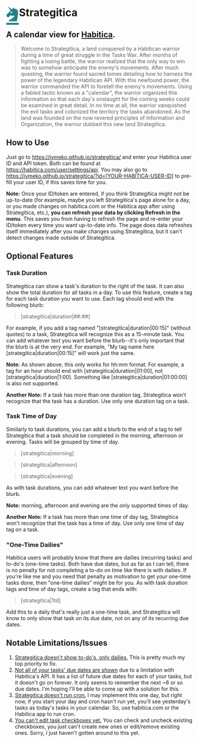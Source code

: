 # <img align="left" height="50" src="https://raw.githubusercontent.com/iymeko/strategitica/main/img/logo.png"> Strategitica

## A calendar view for [Habitica](https://habitica.com/).

> Welcome to Strategitica, a land conquered by a Habitican warrior during a time of great struggle in the Tasks War. After months of fighting a losing battle, the warrior realized that the only way to win was to somehow anticipate the enemy's movements. After much questing, the warrior found sacred tomes detailing how to harness the power of the legendary Habitican API. With this newfound power, the warrior commanded the API to foretell the enemy's movements. Using a fabled tactic known as a "calendar", the warrior organized this information so that each day's onslaught for the coming weeks could be examined in great detail. In no time at all, the warrior vanquished the evil tasks and colonized the territory the tasks abandoned. As the land was founded on the now revered principles of Information and Organization, the warrior dubbed this new land Strategitica.

## How to Use

Just go to https://iymeko.github.io/strategitica/ and enter your Habitica user ID and API token. Both can be found at https://habitica.com/user/settings/api. You may also go to https://iymeko.github.io/strategitica/?id=[YOUR-HABITICA-USER-ID] to pre-fill your user ID, if this saves time for you.

**Note:** Once your ID/token are entered, if you think Strategitica might not be up-to-date (for example, maybe you left Strategitica's page alone for a day, or you made changes on habitica.com or the Habitica app after using Strategitica, etc.), **you can refresh your data by clicking Refresh in the menu**. This saves you from having to refresh the page and re-enter your ID/token every time you want up-to-date info. The page does data refreshes itself immediately after you make changes using Strategitica, but it can't detect changes made outside of Strategitica.

## Optional Features

### Task Duration

Strategitica can show a task's duration to the right of the task. It can also show the total duration for all tasks in a day. To use this feature, create a tag for each task duration you want to use. Each tag should end with the following blurb:

> [strategitica|duration|##:##]

For example, if you add a tag named "[strategitica|duration|00:15]" (without quotes) to a task, Strategitica will recognize this as a 15-minute task. You can add whatever text you want before the blurb--it's only important that the blurb is at the very end. For example, "My tag name here [strategitica|duration|00:15]" will work just the same.

**Note:** As shown above, this only works for hh:mm format. For example, a tag for an hour should end with [strategitica|duration|01:00], not [strategitica|duration|1:00]. Something like [strategitica|duration|01:00:00] is also not supported.

**Another Note:** If a task has more than one duration tag, Strategitica won't recognize that the task has a duration. Use only one duration tag on a task.

### Task Time of Day

Similarly to task durations, you can add a blurb to the end of a tag to tell Strategitica that a task should be completed in the morning, afternoon or evening. Tasks will be grouped by time of day.

> [strategitica|morning]

> [strategitica|afternoon]

> [strategitica|evening]

As with task durations, you can add whatever text you want before the blurb.

**Note:** morning, afternoon and evening are the only supported times of day.

**Another Note:** If a task has more than one time of day tag, Strategitica won't recognize that the task has a time of day. Use only one time of day tag on a task.

### "One-Time Dailies" ###

Habitica users will probably know that there are dailies (recurring tasks) and to-do's (one-time tasks). Both have due dates, but as far as I can tell, there is no penalty for not completing a to-do on time like there is with dailies. If you're like me and you need that penalty as motivation to get your one-time tasks done, then "one-time dailies" might be for you. As with task duration tags and time of day tags, create a tag that ends with:

> [strategitica|1td]

Add this to a daily that's really just a one-time task, and Strategitica will know to only show that task on its due date, not on any of its recurring due dates.

## Notable Limitations/Issues

1. [Strategitica doesn't show to-do's, only dailies.](https://github.com/iymeko/strategitica/issues/19) This is pretty much my top priority to fix.
2. [Not all of your tasks' due dates are shown](https://github.com/iymeko/strategitica/issues/20) due to a limitation with Habitica's API. It has a list of future due dates for each of your tasks, but it doesn't go on forever. It only seems to remember the next ~6 or so due dates. I'm hoping I'll be able to come up with a solution for this.
3. [Strategitica doesn't run cron.](https://github.com/iymeko/strategitica/issues/12) I may implement this one day, but right now, if you start your day and cron hasn't run yet, you'll see yesterday's tasks as today's tasks in your calendar. So, use habitica.com or the Habitica app to run cron.
4. [You can't edit task checkboxes yet.](https://github.com/iymeko/strategitica/issues/8) You can check and uncheck existing checkboxes, you just can't create new ones or edit/remove existing ones. Sorry, I just haven't gotten around to this yet.
